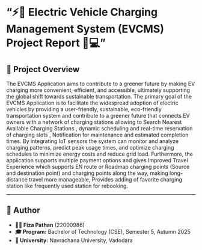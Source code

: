 # “⚡🔋 Electric Vehicle Charging Management System (EVCMS) Project Report 🚗💻”

## 📖 Project Overview

The EVCMS Application aims to contribute to a greener future by making EV charging more convenient, efficient, and accessible, ultimately supporting the global shift towards sustainable transportation. 
The primary goal of the EVCMS Application is to facilitate the widespread adoption of electric vehicles by providing a user-friendly, sustainable, eco-friendly transportation system and contribute to a greener future that connects EV owners with a network of charging stations allowing to Search Nearest Available Charging Stations , 
dynamic scheduling and real-time reservation of charging slots , Notification for 
maintenance and estimated completion times. By integrating IoT sensors the system can 
monitor and analyze charging patterns, predict peak usage times, and optimize charging 
schedules to minimize energy costs and reduce grid load. 
Furthermore, the application supports multiple payment options and gives 
Improved Travel Experience which supports EN route or Roadmap charging points 
(Source and destination point) and charging points along the way, making long-distance 
travel more manageable, Provides adding of favorite charging station like frequently used 
station for rebooking. 

---


## 👥 Author

*   **👩‍💻 Fiza Pathan** (22000986)
*   **🎓 Program:** Bachelor of Technology (CSE), Semester 5, Autumn 2025  
*   **🏫 University:** Navrachana University, Vadodara
